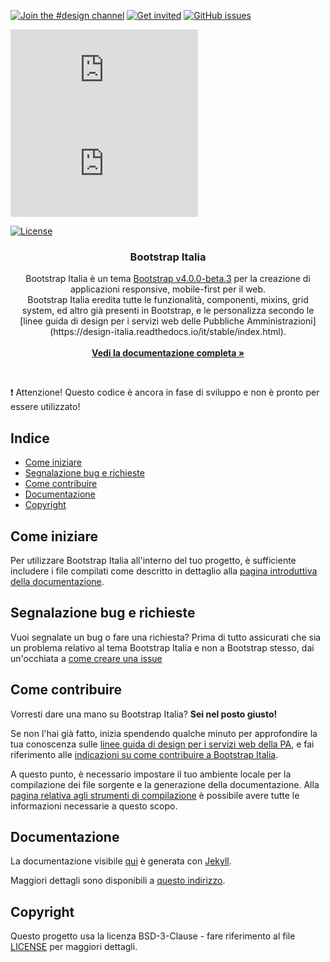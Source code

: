 [![Join the #design channel](https://img.shields.io/badge/Slack%20channel-%23design-blue.svg)](https://developersitalia.slack.com/messages/C7658JRJR/)
[![Get invited](https://slack.developers.italia.it/badge.svg)](https://slack.developers.italia.it/)
[![GitHub issues](https://img.shields.io/github/issues/italia/bootstrap-italia.svg)](https://github.com/italia/bootstrap-italia/issues)

[![CSS gzip size](http://img.badgesize.io/italia/bootstrap-italia/master/dist/css/bootstrap-italia-0.0.1.min.css?compression=gzip&label=CSS+gzip+size)](https://github.com/italia/bootstrap-italia/tree/master/dist/css/bootstrap-italia-0.0.1.min.css)
[![JS gzip size](http://img.badgesize.io/italia/bootstrap-italia/master/dist/js/bootstrap-italia-0.0.1.min.js?compression=gzip&label=JS+gzip+size)](https://github.com/italia/bootstrap-italia/blob/master/dist/js/bootstrap-italia-0.0.1.min.js)

[![License](https://img.shields.io/github/license/italia/bootstrap-italia.svg)](https://github.com/italia/bootstrap-italia/blob/master/LICENSE)

<p align="center">

  <h3 align="center">Bootstrap Italia</h3>

  <p align="center">
    Bootstrap Italia è un tema <a href="https://getbootstrap.com/docs/4.0/getting-started/introduction/" target="_blank">Bootstrap v4.0.0-beta.3</a> per la creazione di applicazioni responsive, mobile-first per il web.
    <br>
    Bootstrap Italia eredita tutte le funzionalità, componenti, mixins, grid system, ed altro già presenti in Bootstrap, e le personalizza secondo le [linee guida di design per i servizi web delle Pubbliche Amministrazioni](https://design-italia.readthedocs.io/it/stable/index.html).
    <br><br>
    <a href="https://italia.github.io/bootstrap-italia/"><strong>Vedi la documentazione completa »</strong></a>
  </p>
</p>

<br>

:exclamation: Attenzione! Questo codice è ancora in fase di sviluppo e non è pronto per essere utilizzato!

## Indice

- [Come iniziare](#come-iniziare)
- [Segnalazione bug e richieste](#segnalazione-bug-e-richieste)
- [Come contribuire](#come-contribuire)
- [Documentazione](#documentazione)
- [Copyright](#copyright)

## Come iniziare

Per utilizzare Bootstrap Italia all'interno del tuo progetto, è sufficiente includere i file compilati come descritto
in dettaglio alla [pagina introduttiva della documentazione](https://italia.github.io/bootstrap-italia/docs/0.0.1/come-iniziare/introduzione/).

## Segnalazione bug e richieste

Vuoi segnalate un bug o fare una richiesta? Prima di tutto assicurati che sia un problema relativo al tema Bootstrap Italia e non a Bootstrap stesso,
dai un'occhiata a [come creare una issue](https://github.com/twbs/bootstrap/blob/master/CONTRIBUTING.md#using-the-issue-tracker) 

## Come contribuire

Vorresti dare una mano su Bootstrap Italia? **Sei nel posto giusto!**
 
Se non l'hai già fatto, inizia spendendo qualche minuto per approfondire la tua conoscenza sulle
[linee guida di design per i servizi web della PA](https://design-italia.readthedocs.io/it/stable/index.html),
e fai riferimento alle [indicazioni su come contribuire a Bootstrap Italia](https://github.com/italia/bootstrap-italia/blob/master/CONTRIBUTING.md).

A questo punto, è necessario impostare il tuo ambiente locale per la compilazione dei file sorgente e la generazione
della documentazione. Alla [pagina relativa agli strumenti di compilazione](https://italia.github.io/bootstrap-italia/docs/0.0.1/come-iniziare/strumenti-di-compilazione/)
è possibile avere tutte le informazioni necessarie a questo scopo.

## Documentazione

La documentazione visibile [qui](https://italia.github.io/bootstrap-italia/) è generata con [Jekyll](https://jekyllrb.com/docs/home/).

Maggiori dettagli sono disponibili a [questo indirizzo](https://italia.github.io/bootstrap-italia/docs/0.0.1/come-iniziare/introduzione/).

## Copyright

Questo progetto usa la licenza BSD-3-Clause - fare riferimento al file [LICENSE](LICENSE) per maggiori dettagli.

